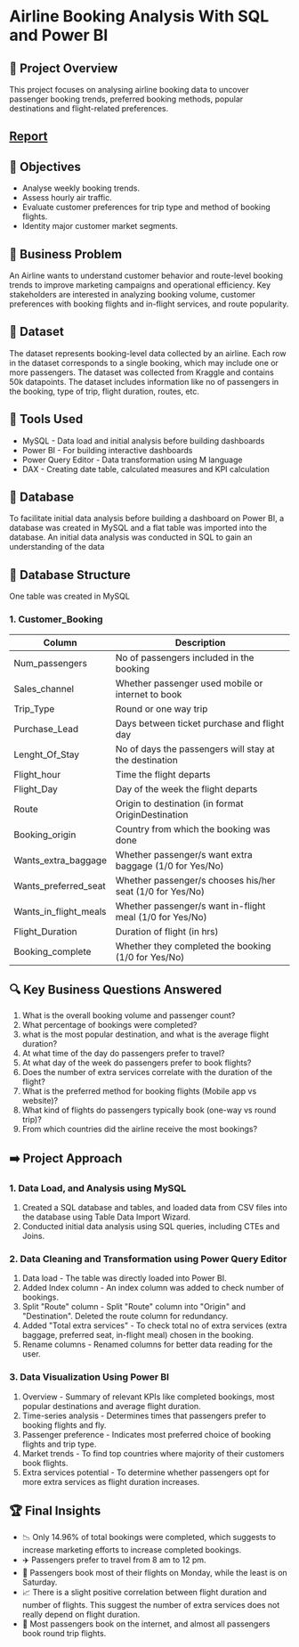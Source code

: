 # Airline Booking Analysis With SQL and Power BI

## 🚀 Project Overview

This project focuses on analysing airline booking data to uncover passenger booking trends, preferred booking methods, popular destinations and flight-related preferences.

## [Report](https://github.com/Trevor20/SQL-PowerBI-Portfolio/tree/main/projects/Project3-FlightBookingAnalysis/report)

## 🎯 Objectives 

- Analyse weekly booking trends.
- Assess hourly air traffic.
- Evaluate customer preferences for trip type and method of booking flights.
- Identity major customer market segments.

## 🧠 Business Problem

An Airline wants to understand customer behavior and route-level booking trends to improve marketing campaigns and operational efficiency. Key stakeholders are interested in analyzing booking volume, customer preferences with booking flights and in-flight services, and route popularity.

## 📖 Dataset

The dataset represents booking-level data collected by an airline. Each row in the dataset corresponds to a single booking, which may include one or more passengers. The dataset was collected from Kraggle and contains 50k datapoints. The dataset includes information like no of passengers in the booking, type of trip, flight duration, routes, etc.

## 🧰 Tools Used

- MySQL - Data load and initial analysis before building dashboards
- Power BI - For building interactive dashboards
- Power Query Editor - Data transformation using M language
- DAX - Creating date table, calculated measures and KPI calculation

## 📁 Database

To facilitate initial data analysis before building a dashboard on Power BI, a database was created in MySQL and a flat table was imported into the database. An initial data analysis was conducted in SQL to gain an understanding of the data

## 📂 Database Structure

One table was created in MySQL

### 1. Customer_Booking
| Column                | Description                                                 |
|-----------------------|-------------------------------------------------------------|
| Num_passengers        | No of passengers included in the booking                    |
| Sales_channel         | Whether passenger used mobile or internet to book           |
| Trip_Type             | Round or one way trip                                       |
| Purchase_Lead         | Days between ticket purchase and flight day                 |
| Lenght_Of_Stay        | No of days the passengers will stay at the destination      |
| Flight_hour           | Time the flight departs                                     |
| Flight_Day            | Day of the week the flight departs                          |
| Route                 | Origin to destination (in format OriginDestination          |
| Booking_origin        | Country from which the booking was done                     |
| Wants_extra_baggage   | Whether passenger/s want extra baggage (1/0 for Yes/No)     |
| Wants_preferred_seat  | Whether passenger/s chooses his/her seat (1/0 for Yes/No)   |
| Wants_in_flight_meals | Whether passenger/s want in-flight meal (1/0 for Yes/No)    |
| Flight_Duration       | Duration of flight (in hrs)                                 |
| Booking_complete      | Whether they completed the booking (1/0 for Yes/No)         |

## 🔍 Key Business Questions Answered

1. What is the overall booking volume and passenger count?
2. What percentage of bookings were completed?
3. what is the most popular destination, and what is the average flight duration?
4. At what time of the day do passengers prefer to travel?
5. At what day of the week do passengers prefer to book flights?
6. Does the number of extra services correlate with the duration of the flight?
7. What is the preferred method for booking flights (Mobile app vs website)?
8. What kind of flights do passengers typically book (one-way vs round trip)?
9. From which countries did the airline receive the most bookings?

## ➡️ Project Approach

### 1. Data Load, and Analysis using MySQL
1. Created a SQL database and tables, and loaded data from CSV files into the database using Table Data Import Wizard.
2. Conducted initial data analysis using SQL queries, including CTEs and Joins.

### 2. Data Cleaning and Transformation using Power Query Editor
1. Data load - The table was directly loaded into Power BI.
2. Added Index column - An index column was added to check number of bookings.
3. Split "Route" column - Split "Route" column into "Origin" and "Destination". Deleted the route column for redundancy.
4. Added "Total extra services" - To check total no of extra services (extra baggage, preferred seat, in-flight meal) chosen in the booking.
5. Rename columns - Renamed columns for better data reading for the user.

### 3. Data Visualization Using Power BI
1. Overview - Summary of relevant KPIs like completed bookings, most popular destinations and average flight duration.
2. Time-series analysis - Determines times that passengers prefer to booking flights and fly.
3. Passenger preference - Indicates most preferred choice of booking flights and trip type.
4. Market trends - To find top countries where majority of their customers book flights.
5. Extra services potential - To determine whether passengers opt for more extra services as flight duration increases.

## 🏆 Final Insights
- 📉 Only 14.96% of total bookings were completed, which suggests to increase marketing efforts to increase completed bookings.
- ✈️ Passengers prefer to travel from 8 am to 12 pm.
- 📆 Passengers book most of their flights on Monday, while the least is on Saturday.
- 📈 There is a slight positive correlation between flight duration and number of flights. This suggest the number of extra services does not really depend on flight duration. 
- 👱 Most passengers book on the internet, and almost all passengers book round trip flights. 

